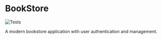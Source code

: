 # BookStore

![Tests](https://github.com/LeonR92/BookStore/actions/workflows/test.yml/badge.svg)

A modern bookstore application with user authentication and management.

